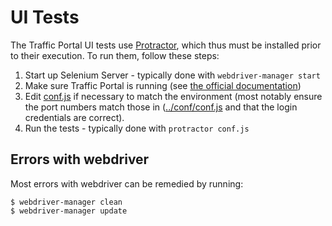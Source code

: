 <!--
	Licensed to the Apache Software Foundation (ASF) under one
	or more contributor license agreements. See the NOTICE file
	distributed with this work for additional information
	regarding copyright ownership. The ASF licenses this file
	to you under the Apache License, Version 2.0 (the
	"License"); you may not use this file except in compliance
	with the License. You may obtain a copy of the License at

		http://www.apache.org/licenses/LICENSE-2.0

	Unless required by applicable law or agreed to in writing,
	software distributed under the License is distributed on an
	"AS IS" BASIS, WITHOUT WARRANTIES OR CONDITIONS OF ANY
	KIND, either express or implied. See the License for the
	specific language governing permissions and limitations
	under the License.
-->

# UI Tests

The Traffic Portal UI tests use [Protractor](https://www.protractortest.org/#/tutorial), which thus must be installed prior to their execution. To run them, follow these steps:

1. Start up Selenium Server - typically done with `webdriver-manager start`
1. Make sure Traffic Portal is running (see [the official documentation](https://traffic-control-cdn.readthedocs.io/en/latest/admin/traffic_portal/installation.html))
1. Edit [conf.js](conf.js) if necessary to match the environment (most notably ensure the port numbers match those in ([../conf/conf.js](../conf/conf.js) and that the login credentials are correct).
1. Run the tests - typically done with `protractor conf.js`

## Errors with webdriver
Most errors with webdriver can be remedied by running:
```shellsession
$ webdriver-manager clean
$ webdriver-manager update
```
